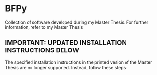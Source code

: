 # BFPy
Collection of software developed during my Master Thesis.
For further information, refer to my Master Thesis

## IMPORTANT: UPDATED INSTALLATION INSTRUCTIONS BELOW

The specified installation instructions in the printed vesion of the Master Thesis are no longer supported.
Instead, follow these steps:


